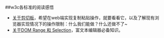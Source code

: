 ##w3c各标准的阅读感悟

- [关于剪切板](https://github.com/IAIAE/my-useful-js/blob/master/w3c/clipboardData.md)，希望在web端实现复制粘贴操作，就要看看它，以及了解现有浏览器实现情况下的操作限制：什么我们能做？什么还做不了~
- [关于DOM Range 和 Selection](https://github.com/IAIAE/my-useful-js/blob/master/w3c/domrange.md)，富文本编辑器必备知识。
